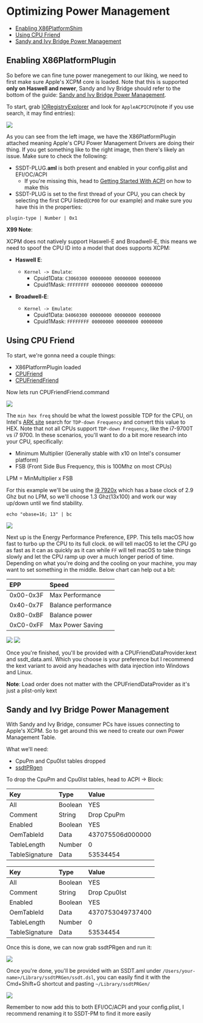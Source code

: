 # Optimizing Power Management 

* [Enabling X86PlatformShim](/post-install/pm.md#enabling-x86platformplugin)
* [Using CPU Friend](/post-install/pm.md#using-cpu-friend)
* [Sandy and Ivy Bridge Power Management](/post-install/pm.md#sandy-and-ivy-bridge-power-management)


## Enabling X86PlatformPlugin

So before we can fine tune power manegement to our liking, we need to first make sure Apple's XCPM core is loaded. Note that this is supported **only on Haswell and newer**, Sandy and Ivy Bridge should refer to the bottom of the guide: [Sandy and Ivy Bridge Power Management](/post-install/pm.md#sandy-and-ivy-bridge-power-management). 


To start, grab [IORegistryExplorer](https://github.com/toleda/audio_ALCInjection/blob/master/IORegistryExplorer_v2.1.zip) and look for `AppleACPICPU`(note if you use search, it may find entries):

![](/images/post-install/pm-md/X86PlatformShim.png)

As you can see from the left image, we have the X86PlatformPlugin attached meaning Apple's CPU Power Management Drivers are doing their thing. If you get something like to the right image, then there's likely an issue. Make sure to check the following:

* SSDT-PLUG.**aml** is both present and enabled in your config.plist and EFI/OC/ACPI
   * If you're missing this, head to [Getting Started With ACPI](https://acpi.dortania.ml) on how to make this
* SSDT-PLUG is set to the first thread of your CPU, you can check by selecting the first CPU listed(`CP00` for our example) and make sure you have this in the properties:

```text
plugin-type | Number | 0x1
```

**X99 Note**:

XCPM does not natively support Haswell-E and Broadwell-E, this means we need to spoof the CPU ID into a model that does supports XCPM:

* **Haswell E**:

   * `Kernel -> Emulate`:
      * Cpuid1Data﻿: `C3060300 00000000 00000000 00000000﻿﻿`
      * Cpuid1Mask: `FFFFFFFF 00000000 00000000 00000000`


* **Broadwell-E**:

   * `Kernel -> Emulate`:
      * Cpuid1Data﻿: `D4060300﻿ 00000000 00000000 00000000﻿﻿`
      * Cpuid1Mask: `FFFFFFFF 00000000 00000000 00000000`

## Using CPU Friend

To start, we're gonna need a couple things:

* X86PlatformPlugin loaded
* [CPUFriend](https://github.com/acidanthera/CPUFriend/releases)
* [CPUFriendFriend](https://github.com/corpnewt/CPUFriendFriend)

Now lets run CPUFriendFriend.command

![](/images/post-install/pm-md/lpm.png)

The `min hex freq` should be what the lowest possible TDP for the CPU, on Intel's [ARK site](https://ark.intel.com/) search for `TDP-down Frequency` and convert this value to HEX. Note that not all CPUs support `TDP-down Frequency`, like the i7-9700T vs i7 9700. In these scenarios, you'll want to do a bit more research into your CPU, specifically:

* Minimum Multiplier (Generally stable with x10 on Intel's consumer platform)
* FSB (Front Side Bus Frequency, this is 100Mhz on most CPUs)

LPM = MinMultiplier x FSB

For this example we'll be using the [i9 7920x](https://ark.intel.com/content/www/us/en/ark/products/126240/intel-core-i9-7920x-x-series-processor-16-5m-cache-up-to-4-30-ghz.html) which has a base clock of 2.9 Ghz but no LPM, so we'll choose 1.3 Ghz(13x100) and work our way up/down until we find stability.

```text
echo "obase=16; 13" | bc
```

![](/images/post-install/pm-md/epp.png)

Next up is the Energy Performance Preference, EPP. This tells macOS how fast to turbo up the CPU to its full clock. `00` will tell macOS to let the CPU go as fast as it can as quickly as it can while `FF` will tell macOS to take things slowly and let the CPU ramp up over a much longer period of time. Depending on what you're doing and the cooling on your machine, you may want to set something in the middle. Below chart can help out a bit:

| EPP | Speed |
| :--- | :--- |
| 0x00-0x3F| Max Performance |
| 0x40-0x7F | Balance performance |
| 0x80-0xBF | Balance power |
| 0xC0-0xFF | Max Power Saving|

![](/images/post-install/pm-md/done.png)
![](/images/post-install/pm-md/files.png)

Once you're finished, you'll be provided with a CPUFriendDataProvider.kext and ssdt_data.aml. Which you choose is your preference but I recommend the kext variant to avoid any headaches with data injection into Windows and Linux. 

**Note**: Load order does not matter with the CPUFriendDataProvider as it's just a plist-only kext

## Sandy and Ivy Bridge Power Management

With Sandy and Ivy Bridge, consumer PCs have issues connecting to Apple's XCPM. So to get around this we need to create our own Power Management Table.

What we'll need:
* CpuPm and Cpu0Ist tables dropped
* [ssdtPRgen](https://github.com/Piker-Alpha/ssdtPRGen.sh)

To drop the CpuPm and Cpu0Ist tables, head to ACPI -> Block:

| Key | Type | Value |
| :--- | :--- | :--- |
| All | Boolean | YES |
| Comment | String | Drop CpuPm |
| Enabled | Boolean | YES |
| OemTableId | Data | 437075506d000000 |
| TableLength | Number | 0 |
| TableSignature | Data | 53534454 |

| Key | Type | Value |
| :--- | :--- | :--- |
| All | Boolean | YES |
| Comment | String | Drop Cpu0Ist |
| Enabled | Boolean | YES |
| OemTableId | Data | 4370753049737400 |
| TableLength | Number | 0 |
| TableSignature | Data | 53534454 |

Once this is done, we can now grab ssdtPRgen and run it:

![](/images/post-install/pm-md/prgen-run.png)

Once you're done, you'll be provided with an SSDT.aml under `/Users/your-name>/Library/ssdtPRGen/ssdt.dsl`, you can easily find it with the Cmd+Shift+G shortcut and pasting `~/Library/ssdtPRGen/`

![](/images/post-install/pm-md/prgen-done.png)

Remember to now add this to both EFI/OC/ACPI and your config.plist, I recommend renaming it to SSDT-PM to find it more easily


